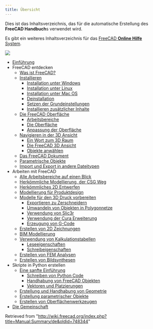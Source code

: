 ```yaml
---
title: Übersicht
---
```


Dies ist das Inhaltsverzeichnis, das für die automatische Erstellung des **FreeCAD Handbuch**s verwendet wird.

Es gibt ein weiteres Inhaltsverzeichnis für das [FreeCAD **Online Hilfe** System](/Online_Help_Toc/de "Online Help Toc/de").

![](/images/Crystal_Clear_manual.png)

- [Einführung](/Manual:Introduction/de "Manual:Introduction/de")
- FreeCAD entdecken
  - [Was ist FreeCAD?](/Manual:What_is_FreeCAD/de "Manual:What is FreeCAD/de")
  - [Installieren](/Manual:Installing/de "Manual:Installing/de")
    - [Installation unter Windows](/Manual:Installing/de#Installation_unter_Windows "Manual:Installing/de")
    - [Installation unter Linux](/Manual:Installing/de#Installation_unter_Linux "Manual:Installing/de")
    - [Installation unter Mac OS](/Manual:Installing/de#Installation_unter_Mac_OS "Manual:Installing/de")
    - [Deinstallation](/Manual:Installing/de#Deinstallation "Manual:Installing/de")
    - [Setzen der Grundeinstellungen](/Manual:Installing/de#Setzen_der_Grundeinstellungen "Manual:Installing/de")
    - [Installieren zusätzlicher Inhalte](/Manual:Installing/de#Installieren_zusätzlicher_Inhalte "Manual:Installing/de")
  - [Die FreeCAD Oberfläche](/Manual:The_FreeCAD_Interface/de "Manual:The FreeCAD Interface/de")
    - [Arbeitsbereiche](/Manual:The_FreeCAD_Interface/de#Arbeitsbereiche "Manual:The FreeCAD Interface/de")
    - [Die Oberfläche](/Manual:The_FreeCAD_Interface/de#Die_Oberfläche "Manual:The FreeCAD Interface/de")
    - [Anpassung der Oberfläche](/Manual:The_FreeCAD_Interface/de#Anpassung_der_Oberfläche "Manual:The FreeCAD Interface/de")
  - [Navigieren in der 3D Ansicht](/Manual:Navigating_in_the_3D_view/de "Manual:Navigating in the 3D view/de")
    - [Ein Wort zum 3D Raum](/Manual:Navigating_in_the_3D_view/de#Ein_Wort_zum_3D_Raum "Manual:Navigating in the 3D view/de")
    - [Die FreeCAD 3D Ansicht](/Manual:Navigating_in_the_3D_view/de#Die_FreeCAD_3D_Ansicht "Manual:Navigating in the 3D view/de")
    - [Objekte anwählen](/Manual:Navigating_in_the_3D_view/de#Objekte_anwählen "Manual:Navigating in the 3D view/de")
  - [Das FreeCAD Dokument](/Manual:The_FreeCAD_document/de "Manual:The FreeCAD document/de")
  - [Parametrische Objekte](/Manual:Parametric_objects/de "Manual:Parametric objects/de")
  - [Import und Export in andere Dateitypen](/Manual:Import_and_export_to_other_filetypes/de "Manual:Import and export to other filetypes/de")
- Arbeiten mit FreeCAD
  - [Alle Arbeitsbereiche auf einen Blick](/Manual:All_workbenches_at_a_glance/de "Manual:All workbenches at a glance/de")
  - [Herkömmliche Modellierung, der CSG Weg](/Manual:Traditional_modeling,_the_CSG_way/de "Manual:Traditional modeling, the CSG way/de")
  - [Herkömmliches 2D Entwerfen](/Manual:Traditional_2D_drafting/de "Manual:Traditional 2D drafting/de")
  - [Modellierung für Produktdesign](/Manual:Modeling_for_product_design/de "Manual:Modeling for product design/de")
  - [Modelle für den 3D Druck vorbereiten](/Manual:Preparing_models_for_3D_printing/de "Manual:Preparing models for 3D printing/de")
    - [Exportieren zu Zerschneidern](/Manual:Preparing_models_for_3D_printing/de#Exportieren_zu_Zerschneidern "Manual:Preparing models for 3D printing/de")
    - [Umwandeln von Objekten in Polygonnetze](/Manual:Preparing_models_for_3D_printing/de#Umwandeln_von_Objekten_in_Polygonnetze "Manual:Preparing models for 3D printing/de")
    - [Verwendung von Slic3r](/Manual:Preparing_models_for_3D_printing/de#Verwendung_von_Slic3r "Manual:Preparing models for 3D printing/de")
    - [Verwendung der Cura Erweiterung](/Manual:Preparing_models_for_3D_printing/de#Verwendung_der_Cura_Erweiterung "Manual:Preparing models for 3D printing/de")
    - [Erzeugung von G-Code](/Manual:Preparing_models_for_3D_printing/de#Erzeugung_von_G-Code "Manual:Preparing models for 3D printing/de")
  - [Erstellen von 2D Zeichnungen](/Manual:Generating_2D_drawings/de "Manual:Generating 2D drawings/de")
  - [BIM Modellierung](/Manual:BIM_modeling/de "Manual:BIM modeling/de")
  - [Verwendung von Kalkulationstabellen](/Manual:Using_spreadsheets/de "Manual:Using spreadsheets/de")
    - [Leseeigenschaften](/Manual:Using_spreadsheets/de#Leseeigenschaften "Manual:Using spreadsheets/de")
    - [Schreibeigenschaften](/Manual:Using_spreadsheets/de#Schreibeigenschaften "Manual:Using spreadsheets/de")
  - [Erstellen von FEM Analysen](/Manual:Creating_FEM_analyses/de "Manual:Creating FEM analyses/de")
  - [Erstellen von Bildsynthesen](/Manual:Creating_renderings/de "Manual:Creating renderings/de")
- Skripte in Python erstellen
  - [Eine sanfte Einführung](/Manual:A_gentle_introduction/de "Manual:A gentle introduction/de")
    - [Schreiben von Python Code](/Manual:A_gentle_introduction/de#Schreiben_von_Python_Code "Manual:A gentle introduction/de")
    - [Handhabung von FreeCAD Objekten](/Manual:A_gentle_introduction/de#Handhabung_von_FreeCAD_Objekten "Manual:A gentle introduction/de")
    - [Vektoren und Platzierungen](/Manual:A_gentle_introduction/de#Vektoren_und_Platzierungen "Manual:A gentle introduction/de")
  - [Erstellung und Handhabung von Geometrie](/Manual:Creating_and_manipulating_geometry/de "Manual:Creating and manipulating geometry/de")
  - [Erstellung parametrischer Objekte](/Manual:Creating_parametric_objects/de "Manual:Creating parametric objects/de")
  - [Erstellen von Oberflächenwerkzeugen](/Manual:Creating_interface_tools/de "Manual:Creating interface tools/de")
- [Die Gemeinschaft](/Manual:The_Community/de "Manual:The Community/de")

Retrieved from "<http://wiki.freecad.org/index.php?title=Manual:Summary/de&oldid=748344>"
